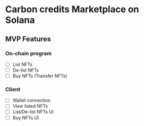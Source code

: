 # Carbon credits Marketplace on Solana

## MVP Features

### On-chain program

- [ ] List NFTs
- [ ] De-list NFTs
- [ ] Buy NFTs (Transfer NFTs)

### Client

- [ ] Wallet connection
- [ ] View listed NFTs
- [ ] List/De-list NFTs UI
- [ ] Buy NFTs UI
